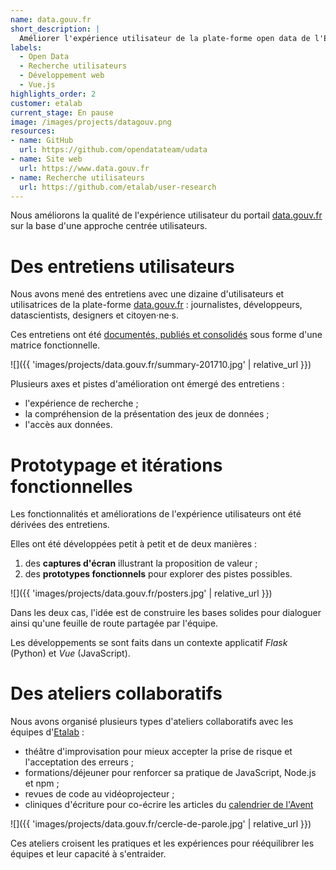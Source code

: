 ```yaml
---
name: data.gouv.fr
short_description: |
  Améliorer l'expérience utilisateur de la plate-forme open data de l'État.
labels:
  - Open Data
  - Recherche utilisateurs
  - Développement web
  - Vue.js
highlights_order: 2
customer: etalab
current_stage: En pause
image: /images/projects/datagouv.png
resources:
- name: GitHub
  url: https://github.com/opendatateam/udata
- name: Site web
  url: https://www.data.gouv.fr
- name: Recherche utilisateurs
  url: https://github.com/etalab/user-research
---
```


Nous améliorons la qualité de l'expérience utilisateur du portail
[data.gouv.fr][] sur la base d'une approche centrée utilisateurs.

# Des entretiens utilisateurs

Nous avons mené des entretiens avec une dizaine d'utilisateurs et utilisatrices de la plate-forme [data.gouv.fr][] : journalistes, développeurs, datascientists, designers et citoyen·ne·s.

Ces entretiens ont été [documentés, publiés et consolidés][user-research] sous forme d'une matrice fonctionnelle.

![]({{ 'images/projects/data.gouv.fr/summary-201710.jpg' | relative_url }})

Plusieurs axes et pistes d'amélioration ont émergé des entretiens :

- l'expérience de recherche ;
- la compréhension de la présentation des jeux de données ;
- l'accès aux données.

# Prototypage et itérations fonctionnelles

Les fonctionnalités et améliorations de l'expérience utilisateurs
ont été dérivées des entretiens.

Elles ont été développées petit à petit et de deux manières :

1. des **captures d'écran** illustrant la proposition de valeur ;
2. des **prototypes fonctionnels** pour explorer des pistes possibles.

![]({{ 'images/projects/data.gouv.fr/posters.jpg' | relative_url }})

Dans les deux cas, l'idée est de construire les bases solides pour dialoguer ainsi qu'une feuille de route partagée par l'équipe.

Les développements se sont faits dans un contexte applicatif _Flask_ (Python) et _Vue_ (JavaScript).

# Des ateliers collaboratifs

Nous avons organisé plusieurs types d'ateliers collaboratifs avec les équipes d'[Etalab][etalab] :

- théâtre d'improvisation pour mieux accepter la prise de risque et l'acceptation des erreurs ;
- formations/déjeuner pour renforcer sa pratique de JavaScript, Node.js et npm ;
- revues de code au vidéoprojecteur ;
- cliniques d'écriture pour co-écrire les articles du [calendrier de l'Avent][]

![]({{ 'images/projects/data.gouv.fr/cercle-de-parole.jpg' | relative_url }})

Ces ateliers croisent les pratiques et les expériences pour rééquilibrer les équipes et leur capacité à s'entraider.

[etalab]: https://www.etalab.gouv.fr
[data.gouv.fr]: https://www.data.gouv.fr
[calendrier de l'Avent]: https://avent.data.gouv.fr
[user-research]: https://github.com/etalab/user-research
